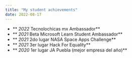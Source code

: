 ```yaml
---
title: "My student achievements"
date: 2022-08-17
---
```


* ** _2022_ Tecnolochicas mx Ambassador**
* ** _2021_ Beta Microsoft Learn Student Ambassador**
* ** _2021_ 2do lugar NASA Space Apps Challenge**
* ** _2021_ 3er lugar Hack For Equality**
* ** _2020_ 1er lugar JA Puebla (mejor empresa del año)**
